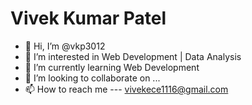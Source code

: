# Vivek Kumar Patel
- 👋 Hi, I’m @vkp3012
- 👀 I’m interested in Web Development | Data Analysis
- 🌱 I’m currently learning Web Development
- 💞️ I’m looking to collaborate on ...
- 📫 How to reach me  --- vivekece1116@gmail.com 

<!---
vkp3012/vkp3012 is a ✨ special ✨ repository because its `README.md` (this file) appears on your GitHub profile.
You can click the Preview link to take a look at your changes.
--->
